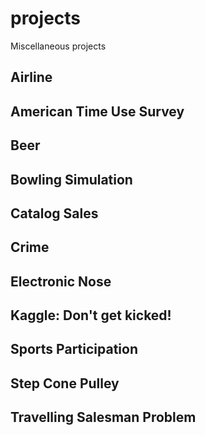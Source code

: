# projects
Miscellaneous projects

## Airline

## American Time Use Survey

## Beer

## Bowling Simulation

## Catalog Sales

## Crime

## Electronic Nose

## Kaggle: Don't get kicked!

## Sports Participation

## Step Cone Pulley

## Travelling Salesman Problem

